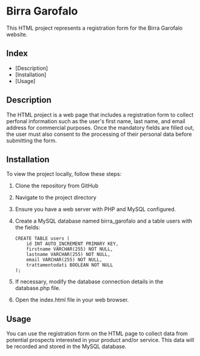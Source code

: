 # Birra Garofalo

This HTML project represents a registration form for the Birra Garofalo website.

## Index

- [Description]
- [Installation]
- [Usage]


## Description

The HTML project is a web page that includes a registration form to collect perfonal information such as the user's first name, last name, and email address for commercial purposes. Once the mandatory fields are filled out, the user must also consent to the processing of their personal data before submitting the form.


## Installation

To view the project locally, follow these steps:

1. Clone the repository from GitHub

2. Navigate to the project directory

3. Ensure you have a web server with PHP and MySQL configured.


4. Create a MySQL database named birra_garofalo and a table users with the fields:
    ```
    CREATE TABLE users (
        id INT AUTO_INCREMENT PRIMARY KEY,
        firstname VARCHAR(255) NOT NULL,
        lastname VARCHAR(255) NOT NULL,
        email VARCHAR(255) NOT NULL,
        trattamentodati BOOLEAN NOT NULL
    );
    ```

5. If necessary, modify the database connection details in the database.php file.

6. Open the index.html file in your web browser.


## Usage

You can use the registration form on the HTML page to collect data from potential prospects interested in your product and/or service. This data will be recorded and stored in the MySQL database.
